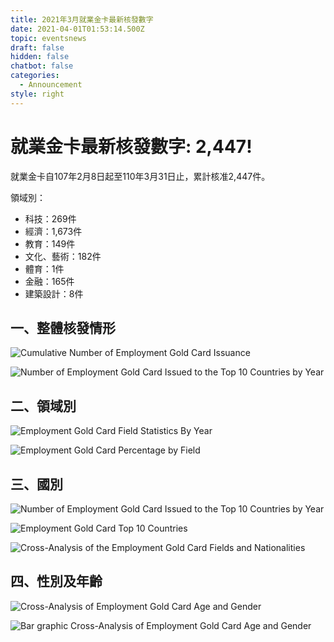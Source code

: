 ```yaml
---
title: 2021年3月就業金卡最新核發數字
date: 2021-04-01T01:53:14.500Z
topic: eventsnews
draft: false
hidden: false
chatbot: false
categories:
  - Announcement
style: right
---
```

# 就業金卡最新核發數字: 2,447!

就業金卡自107年2月8日起至110年3月31日止，累計核准2,447件。 

領域別：

* 科技：269件
* 經濟：1,673件
* 教育：149件
* 文化、藝術：182件
* 體育：1件
* 金融：165件
* 建築設計：8件

## 一、整體核發情形

![Cumulative Number of Employment Gold Card Issuance](/cms-uploads/cumulative-number-of-employment-gold-card-issuance.jpg)

![Number of Employment Gold Card Issued to the Top 10 Countries by Year](/cms-uploads/就業金卡歷年核發張數.jpg)

## 二、領域別

![Employment Gold Card Field Statistics By Year](/cms-uploads/就業金卡歷年領域別統計.jpg)

![Employment Gold Card Percentage by Field](/cms-uploads/就業金卡領域別比例.jpg)

## 三、國別

![Number of Employment Gold Card Issued to the Top 10 Countries by Year](/cms-uploads/就業金卡歷年十大國別核發張數.jpg)

![Employment Gold Card Top 10 Countries](/cms-uploads/就業金卡前十大國別.jpg)

![Cross-Analysis of the Employment Gold Card Fields and Nationalities](/cms-uploads/就業金卡領域別及國籍別交叉分析.jpg)

## 四、性別及年齡

![Cross-Analysis of Employment Gold Card Age and Gender](/cms-uploads/就業金卡性別及年齡交叉分析.jpg)

![Bar graphic Cross-Analysis of Employment Gold Card Age and Gender](/cms-uploads/就業金卡年齡及性別.jpg)